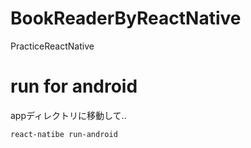 # BookReaderByReactNative
PracticeReactNative

# run for android

appディレクトリに移動して..

`react-natibe run-android`

